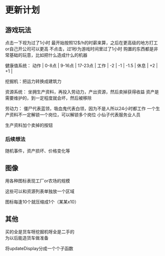 
# 更新计划

## 游戏玩法

点击一下视为过了1小时
最开始按照12$/h的时薪来算，之后在更高级的地方打工or自己开公司可以更高
不点击，过1秒为游戏时间里过了1小时
购置的东西都是非常基础的玩意，比如把什么造成什么的机器

健康值系统：
动作 | 0-8点 | 9-16点 | 17-23点 |
工作 |  -2   |   -1   | -1.5   |
休息 |  +2   |       +1        |

挖掘机：把运力转换成建筑力

资源系统：
坐拥生产资料，再投入劳动力，产出资源，然后卖掉获得收益
资产是需要维护的，到一定程度就会坏，然后被移除

劳动力：
僵尸代表蓝领，吸血鬼代表白领，因为不是人所以24小时都工作
一个生产资料不一定解锁一个岗位，可以解锁多个岗位
小仙子代表服务业人员

生产资料加个卖掉的按钮

### 后续想法

随机事件，资产损坏、价格变化等

## 图像

用各种图标表现工厂or农场的规模

这些可以和资源列表单独放一个区域

图标每逢10个就压缩成1个（某某x10）

## 其他

买的全是货车呀挖掘机呀全是二手的  
为以后能造货车做准备

将updateDisplay分成一个个子函数

